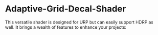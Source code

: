 # Adaptive-Grid-Decal-Shader
This versatile shader is designed for URP but can easily support HDRP as well. It brings a wealth of features to enhance your projects:
